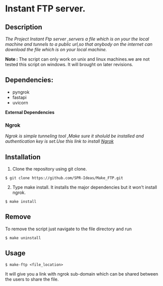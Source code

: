 # Instant FTP server.

## Description
_The Project Instant Ftp server ,servers a file which is on your the local machine and tunnels to a public url,so that anybody on the internet can download the file which is on your local machine._

**Note :** The script can only work on unix and linux machines.we are not tested this script on windows. It will brought on  later revisions.

## Dependencies:

* pyngrok
* fastapi
* uvicorn

**External Dependencies**
### **Ngrok**
_Ngrok is simple tunneling tool ,Make sure it sholuld be installed and authentication key is set.Use this link to install [Ngrok](http://ngrok.com)_


## Installation

1. Clone the repository using git clone.
```
$ git clone https://github.com/SPR-Ideas/Make_FTP.git
```

2. Type make install. It installs the major dependencies but it won't install ngrok.
```
$ make install
```

## Remove
To remove the script just navigate to the file directory and run
```
$ make uninstall
```

## Usage

```
$ make-ftp <file_location>
```
It will give you a link with ngrok sub-domain which can be shared between the users to share the file.
